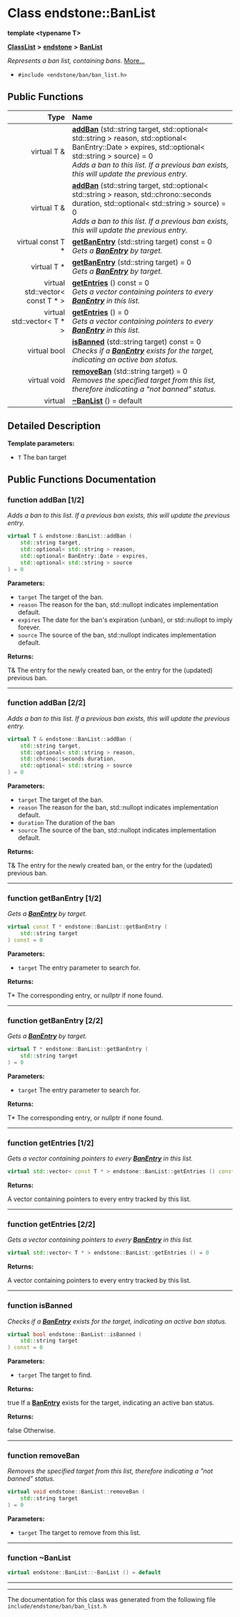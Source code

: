 

# Class endstone::BanList

**template &lt;typename T&gt;**



[**ClassList**](annotated.md) **>** [**endstone**](namespaceendstone.md) **>** [**BanList**](classendstone_1_1BanList.md)



_Represents a ban list, containing bans._ [More...](#detailed-description)

* `#include <endstone/ban/ban_list.h>`





































## Public Functions

| Type | Name |
| ---: | :--- |
| virtual T & | [**addBan**](#function-addban-12) (std::string target, std::optional&lt; std::string &gt; reason, std::optional&lt; BanEntry::Date &gt; expires, std::optional&lt; std::string &gt; source) = 0<br>_Adds a ban to this list. If a previous ban exists, this will update the previous entry._  |
| virtual T & | [**addBan**](#function-addban-22) (std::string target, std::optional&lt; std::string &gt; reason, std::chrono::seconds duration, std::optional&lt; std::string &gt; source) = 0<br>_Adds a ban to this list. If a previous ban exists, this will update the previous entry._  |
| virtual const T \* | [**getBanEntry**](#function-getbanentry-12) (std::string target) const = 0<br>_Gets a_ [_**BanEntry**_](classendstone_1_1BanEntry.md) _by target._ |
| virtual T \* | [**getBanEntry**](#function-getbanentry-22) (std::string target) = 0<br>_Gets a_ [_**BanEntry**_](classendstone_1_1BanEntry.md) _by target._ |
| virtual std::vector&lt; const T \* &gt; | [**getEntries**](#function-getentries-12) () const = 0<br>_Gets a vector containing pointers to every_ [_**BanEntry**_](classendstone_1_1BanEntry.md) _in this list._ |
| virtual std::vector&lt; T \* &gt; | [**getEntries**](#function-getentries-22) () = 0<br>_Gets a vector containing pointers to every_ [_**BanEntry**_](classendstone_1_1BanEntry.md) _in this list._ |
| virtual bool | [**isBanned**](#function-isbanned) (std::string target) const = 0<br>_Checks if a_ [_**BanEntry**_](classendstone_1_1BanEntry.md) _exists for the target, indicating an active ban status._ |
| virtual void | [**removeBan**](#function-removeban) (std::string target) = 0<br>_Removes the specified target from this list, therefore indicating a "not banned" status._  |
| virtual  | [**~BanList**](#function-banlist) () = default<br> |




























## Detailed Description




**Template parameters:**


* `T` The ban target 




    
## Public Functions Documentation




### function addBan [1/2]

_Adds a ban to this list. If a previous ban exists, this will update the previous entry._ 
```C++
virtual T & endstone::BanList::addBan (
    std::string target,
    std::optional< std::string > reason,
    std::optional< BanEntry::Date > expires,
    std::optional< std::string > source
) = 0
```





**Parameters:**


* `target` The target of the ban. 
* `reason` The reason for the ban, std::nullopt indicates implementation default. 
* `expires` The date for the ban's expiration (unban), or std::nullopt to imply forever. 
* `source` The source of the ban, std::nullopt indicates implementation default. 



**Returns:**

T& The entry for the newly created ban, or the entry for the (updated) previous ban. 





        

<hr>



### function addBan [2/2]

_Adds a ban to this list. If a previous ban exists, this will update the previous entry._ 
```C++
virtual T & endstone::BanList::addBan (
    std::string target,
    std::optional< std::string > reason,
    std::chrono::seconds duration,
    std::optional< std::string > source
) = 0
```





**Parameters:**


* `target` The target of the ban. 
* `reason` The reason for the ban, std::nullopt indicates implementation default. 
* `duration` The duration of the ban 
* `source` The source of the ban, std::nullopt indicates implementation default. 



**Returns:**

T& The entry for the newly created ban, or the entry for the (updated) previous ban. 





        

<hr>



### function getBanEntry [1/2]

_Gets a_ [_**BanEntry**_](classendstone_1_1BanEntry.md) _by target._
```C++
virtual const T * endstone::BanList::getBanEntry (
    std::string target
) const = 0
```





**Parameters:**


* `target` The entry parameter to search for. 



**Returns:**

T\* The corresponding entry, or nullptr if none found. 





        

<hr>



### function getBanEntry [2/2]

_Gets a_ [_**BanEntry**_](classendstone_1_1BanEntry.md) _by target._
```C++
virtual T * endstone::BanList::getBanEntry (
    std::string target
) = 0
```





**Parameters:**


* `target` The entry parameter to search for. 



**Returns:**

T\* The corresponding entry, or nullptr if none found. 





        

<hr>



### function getEntries [1/2]

_Gets a vector containing pointers to every_ [_**BanEntry**_](classendstone_1_1BanEntry.md) _in this list._
```C++
virtual std::vector< const T * > endstone::BanList::getEntries () const = 0
```





**Returns:**

A vector containing pointers to every entry tracked by this list. 





        

<hr>



### function getEntries [2/2]

_Gets a vector containing pointers to every_ [_**BanEntry**_](classendstone_1_1BanEntry.md) _in this list._
```C++
virtual std::vector< T * > endstone::BanList::getEntries () = 0
```





**Returns:**

A vector containing pointers to every entry tracked by this list. 





        

<hr>



### function isBanned 

_Checks if a_ [_**BanEntry**_](classendstone_1_1BanEntry.md) _exists for the target, indicating an active ban status._
```C++
virtual bool endstone::BanList::isBanned (
    std::string target
) const = 0
```





**Parameters:**


* `target` The target to find. 



**Returns:**

true If a [**BanEntry**](classendstone_1_1BanEntry.md) exists for the target, indicating an active ban status. 




**Returns:**

false Otherwise. 





        

<hr>



### function removeBan 

_Removes the specified target from this list, therefore indicating a "not banned" status._ 
```C++
virtual void endstone::BanList::removeBan (
    std::string target
) = 0
```





**Parameters:**


* `target` The target to remove from this list. 




        

<hr>



### function ~BanList 

```C++
virtual endstone::BanList::~BanList () = default
```




<hr>

------------------------------
The documentation for this class was generated from the following file `include/endstone/ban/ban_list.h`

